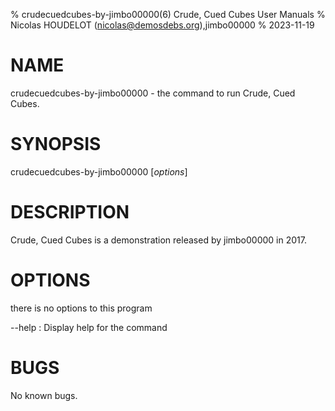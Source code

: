 % crudecuedcubes-by-jimbo00000(6) Crude, Cued Cubes User Manuals
% Nicolas HOUDELOT (nicolas@demosdebs.org),jimbo00000
% 2023-11-19

# NAME
crudecuedcubes-by-jimbo00000 - the command to run Crude, Cued Cubes.

# SYNOPSIS
crudecuedcubes-by-jimbo00000 [*options*]

# DESCRIPTION
Crude, Cued Cubes is a demonstration released by jimbo00000 in 2017.

# OPTIONS
there is no options to this program

\--help
:   Display help for the command

# BUGS
No known bugs.
